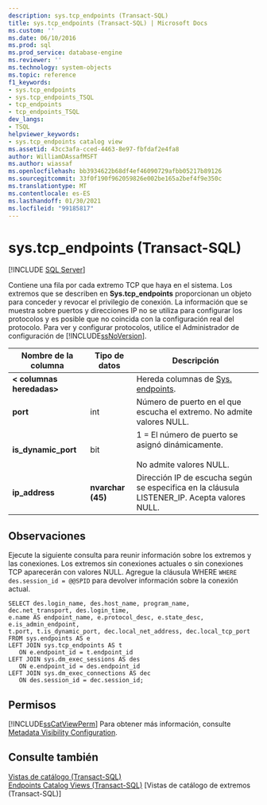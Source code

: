 ```yaml
---
description: sys.tcp_endpoints (Transact-SQL)
title: sys.tcp_endpoints (Transact-SQL) | Microsoft Docs
ms.custom: ''
ms.date: 06/10/2016
ms.prod: sql
ms.prod_service: database-engine
ms.reviewer: ''
ms.technology: system-objects
ms.topic: reference
f1_keywords:
- sys.tcp_endpoints
- sys.tcp_endpoints_TSQL
- tcp_endpoints
- tcp_endpoints_TSQL
dev_langs:
- TSQL
helpviewer_keywords:
- sys.tcp_endpoints catalog view
ms.assetid: 43cc3afa-cced-4463-8e97-fbfdaf2e4fa8
author: WilliamDAssafMSFT
ms.author: wiassaf
ms.openlocfilehash: bb3934622b68df4ef46090729afbb05217b89126
ms.sourcegitcommit: 33f0f190f962059826e002be165a2bef4f9e350c
ms.translationtype: MT
ms.contentlocale: es-ES
ms.lasthandoff: 01/30/2021
ms.locfileid: "99185817"
---
```

# <a name="systcp_endpoints-transact-sql"></a>sys.tcp_endpoints (Transact-SQL)
[!INCLUDE [SQL Server](../../includes/applies-to-version/sqlserver.md)]

  Contiene una fila por cada extremo TCP que haya en el sistema. Los extremos que se describen en **Sys.tcp_endpoints** proporcionan un objeto para conceder y revocar el privilegio de conexión. La información que se muestra sobre puertos y direcciones IP no se utiliza para configurar los protocolos y es posible que no coincida con la configuración real del protocolo. Para ver y configurar protocolos, utilice el Administrador de configuración de [!INCLUDE[ssNoVersion](../../includes/ssnoversion-md.md)].  
  
  
|Nombre de la columna|Tipo de datos|Descripción|  
|-----------------|---------------|-----------------|  
|**< columnas heredadas>**||Hereda columnas de [Sys. endpoints](../../relational-databases/system-catalog-views/sys-endpoints-transact-sql.md).|  
|**port**|int|Número de puerto en el que escucha el extremo. No admite valores NULL.|  
|**is_dynamic_port**|bit|1 = El número de puerto se asignó dinámicamente.<br /><br /> No admite valores NULL.|  
|**ip_address**|**nvarchar (45)**|Dirección IP de escucha según se especifica en la cláusula LISTENER_IP. Acepta valores NULL.|  
  
## <a name="remarks"></a>Observaciones  
 Ejecute la siguiente consulta para reunir información sobre los extremos y las conexiones. Los extremos sin conexiones actuales o sin conexiones TCP aparecerán con valores NULL. Agregue la  cláusula WHERE `WHERE des.session_id = @@SPID` para devolver información sobre la conexión actual.  
  
```  
SELECT des.login_name, des.host_name, program_name,  dec.net_transport, des.login_time,   
e.name AS endpoint_name, e.protocol_desc, e.state_desc, e.is_admin_endpoint,   
t.port, t.is_dynamic_port, dec.local_net_address, dec.local_tcp_port   
FROM sys.endpoints AS e  
LEFT JOIN sys.tcp_endpoints AS t  
   ON e.endpoint_id = t.endpoint_id  
LEFT JOIN sys.dm_exec_sessions AS des  
   ON e.endpoint_id = des.endpoint_id  
LEFT JOIN sys.dm_exec_connections AS dec  
   ON des.session_id = dec.session_id;  
```  
  
## <a name="permissions"></a>Permisos  
 [!INCLUDE[ssCatViewPerm](../../includes/sscatviewperm-md.md)] Para obtener más información, consulte [Metadata Visibility Configuration](../../relational-databases/security/metadata-visibility-configuration.md).  
  
## <a name="see-also"></a>Consulte también  
 [Vistas de catálogo &#40;Transact-SQL&#41;](../../relational-databases/system-catalog-views/catalog-views-transact-sql.md)   
 [Endpoints Catalog Views &#40;Transact-SQL&#41;](../../relational-databases/system-catalog-views/endpoints-catalog-views-transact-sql.md) [Vistas de catálogo de extremos &#40;Transact-SQL&#41;]  
  
  
